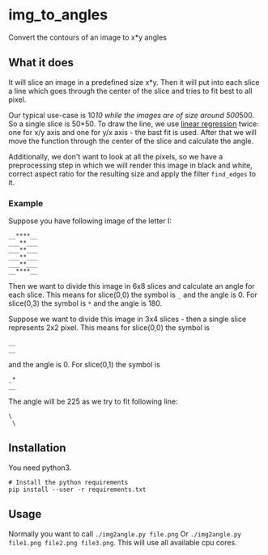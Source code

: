 # img_to_angles
Convert the contours of an image to x*y angles

## What it does

It will slice an image in a predefined size x*y. Then it will put into each slice a line which goes through the center of the slice and
tries to fit best to all pixel.

Our typical use-case is 10*10 while the images are of size around 500*500. So a single slice is 50*50. To draw the line, we use [linear regression](https://en.wikipedia.org/wiki/Polynomial_regression) twice: one for x/y axis and one for y/x axis - the bast fit is used. After that we will move the function through the center of the slice and calculate the angle.

Additionally, we don't want to look at all the pixels, so we have a preprocessing step in which we will render this image in black and
white, correct aspect ratio for the resulting size and apply the filter `find_edges` to it.

### Example

Suppose you have following image of the letter I:
```
__****__
___**___
___**___
___**___
___**___
__****__
```
Then we want to divide this image in 6x8 slices and calculate an angle for each slice.
This means for slice(0,0) the symbol is `_` and the angle is 0. For slice(0,3) the symbol is `*` and the angle is 180.

Suppose we want to divide this image in 3x4 slices - then a single slice represents 2x2 pixel. This means for slice(0,0) the symbol is
```
__
__
```
and the angle is 0. For slice(0,1) the symbol is
```
_*
__
```
The angle will be 225 as we try to fit following line:
```
\
 \
```

## Installation
You need python3.

```
# Install the python requirements
pip install --user -r requirements.txt
```

## Usage

Normally you want to call `./img2angle.py file.png`
Or `./img2angle.py file1.png file2.png file3.png`. This will use all available cpu cores.
